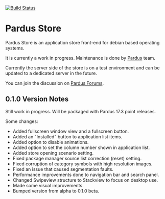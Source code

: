 [![Build Status](https://travis-ci.org/gokhanettin/pardus-store.png)](https://travis-ci.org/gokhanettin/pardus-store)

# Pardus Store

Pardus Store is an application store front-end for debian based operating systems.

It is currently a work in progress. Maintenance is done by [Pardus](https://pardus.org.tr) team.

Currently the server side of the store is on a test environment and can be updated to a dedicated server in the future.

You can join the discussion on [Pardus Forums](http://forum.pardus.org.tr/t/pardus-store-0-1-0/5542).


## 0.1.0 Version Notes

Still work in progress. Will be packaged with Pardus 17.3 point releases.

Some changes:
* Added fullscreen window view and a fullscreen button.
* Added an "Installed" button to application list items.
* Added option to disable animations.
* Added option to set the column number shown in application list.
* Added store opening scenario setting.
* Fixed package manager source list correction (reset) setting.
* Fixed corruption of category symbols with high resolution images.
* Fixed an issue that caused segmentation faults.
* Performance improvements done to navigation bar and search panel.
* Changed Swipeview structure to Stackview to focus on desktop use.
* Made some visual improvements.
* Bumped version from alpha to 0.1.0 beta.
